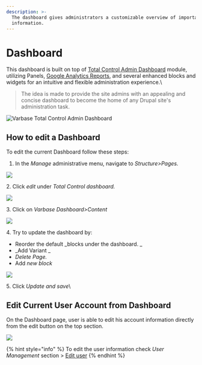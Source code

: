 ```yaml
---
description: >-
  The dashboard gives administrators a customizable overview of important site
  information.
---
```


# Dashboard

This dashboard is built on top of [Total Control Admin Dashboard](https://www.drupal.org/project/total\_control) module, utilizing Panels, [Google Analytics Reports](https://www.drupal.org/project/google\_analytics\_reports), and several enhanced blocks and widgets for an intuitive and flexible administration experience.\


> The idea is made to provide the site admins with an appealing and concise dashboard to become the home of any Drupal site's administration task.

![Varbase Total Control Admin Dashboard](../../.gitbook/assets/varbase-total-control-admin-dashboard-imac\_0.png)

## How to edit a Dashboard

To edit the current Dashboard follow these steps:

1. In the _Manage_ administrative menu, navigate to _Structure>Pages._

![](../../.gitbook/assets/dashboard\_test\_qa\_varbase\_8\_8\_x\_development\_13\_07\_2020.png)

2\. Click _edit_ under _Total Control dashboard._

![](../../.gitbook/assets/pages\_test\_qa\_varbase\_8\_8\_x\_development\_13\_07\_2020.png)

3\. Click on _Varbase Dashboard>Content_

![](../../.gitbook/assets/content\_test\_qa\_varbase\_8\_8\_x\_development\_13\_07\_2020.png)

4\. Try to update the dashboard by:

* Reorder the default _blocks under the dashboard. _
* _Add Variant _
* _Delete Page._
* Add _new block_

![](../../.gitbook/assets/content\_test\_qa\_varbase\_8\_8\_x\_development\_13\_07\_2020-1-.png)

5\. Click _Update and save_\


## Edit Current User Account from Dashboard

On the Dashboard page, user is able to edit his account information directly from the edit button on the top section.&#x20;

![](<../../.gitbook/assets/dashboard\_test\_qa\_varbase\_8\_8\_x\_development\_13\_07\_2020 (1).png>)

{% hint style="info" %}
To edit the user information check _User Management_ section > [Edit user](../user-management/edit-user.md)
{% endhint %}
